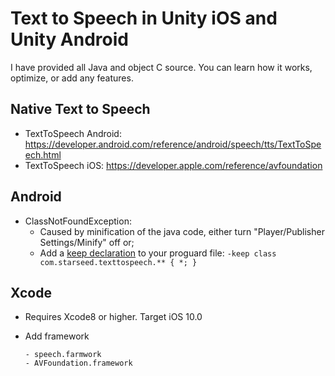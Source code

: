 # Text to Speech in Unity iOS and Unity Android
I have provided all Java and object C source. You can learn how it works, optimize, or add any features.

## Native Text to Speech
* TextToSpeech Android: https://developer.android.com/reference/android/speech/tts/TextToSpeech.html
* TextToSpeech iOS: https://developer.apple.com/reference/avfoundation

## Android
* ClassNotFoundException:
  * Caused by minification of the java code, either turn "Player/Publisher Settings/Minify" off or;
  * Add a [keep declaration](https://developer.android.com/build/shrink-code#keep-code) to your proguard file: `-keep class com.starseed.texttospeech.** { *; }`

## Xcode
* Requires Xcode8 or higher. Target iOS 10.0
* Add framework

      - speech.farmwork
      - AVFoundation.framework
